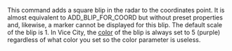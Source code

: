 This command adds a square blip in the radar to the coordinates point. It is almost equivalent to ADD_BLIP_FOR_COORD but without preset properties and, likewise, a marker cannot be displayed for this blip. The default scale of the blip is 1. In Vice City, the [color](#/vc/enums/BlipColor) of the blip is always set to 5 (purple) regardless of what color you set so the color parameter is useless.
